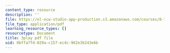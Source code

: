 ```yaml
---
content_type: resource
description: ''
file: https://ol-ocw-studio-app-production.s3.amazonaws.com/courses/8-701-introduction-to-nuclear-and-particle-physics-fall-2020/0bffa7fd029ac157ec4c962e3b243e6b_vICUY43i190.pdf
file_type: application/pdf
learning_resource_types: []
resourcetype: Document
title: 3play pdf file
uid: 0bffa7fd-029a-c157-ec4c-962e3b243e6b
---
```


